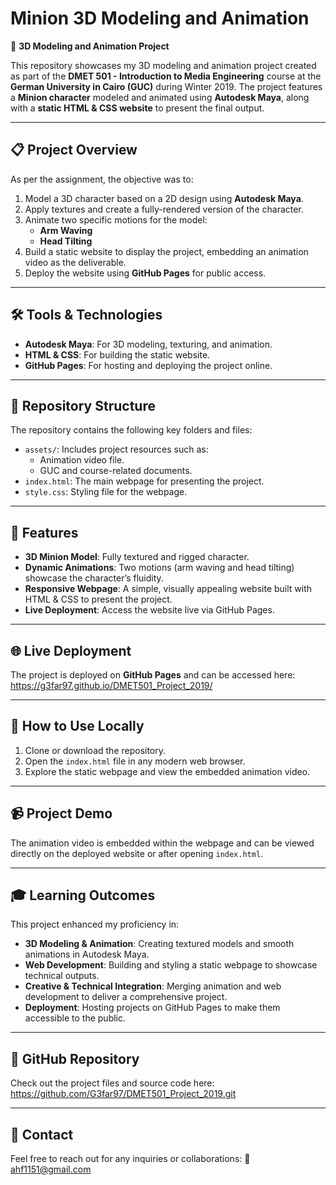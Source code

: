 # Minion 3D Modeling and Animation
🎨 **3D Modeling and Animation Project**

This repository showcases my 3D modeling and animation project created as part of the **DMET 501 - Introduction to Media Engineering** course at the **German University in Cairo (GUC)** during Winter 2019. The project features a **Minion character** modeled and animated using **Autodesk Maya**, along with a **static HTML & CSS website** to present the final output.  

---

## 📋 Project Overview
As per the assignment, the objective was to:  
1. Model a 3D character based on a 2D design using **Autodesk Maya**.  
2. Apply textures and create a fully-rendered version of the character.  
3. Animate two specific motions for the model:  
   - **Arm Waving**  
   - **Head Tilting**  
4. Build a static website to display the project, embedding an animation video as the deliverable.  
5. Deploy the website using **GitHub Pages** for public access.  

---

## 🛠️ Tools & Technologies
- **Autodesk Maya**: For 3D modeling, texturing, and animation.  
- **HTML & CSS**: For building the static website.  
- **GitHub Pages**: For hosting and deploying the project online.  

---

## 📁 Repository Structure
The repository contains the following key folders and files:
- `assets/`: Includes project resources such as:  
  - Animation video file.  
  - GUC and course-related documents.  
- `index.html`: The main webpage for presenting the project.  
- `style.css`: Styling file for the webpage.  

---

## 🌟 Features
- **3D Minion Model**: Fully textured and rigged character.
- **Dynamic Animations**: Two motions (arm waving and head tilting) showcase the character’s fluidity.
- **Responsive Webpage**: A simple, visually appealing website built with HTML & CSS to present the project.
- **Live Deployment**: Access the website live via GitHub Pages.

---

## 🌐 Live Deployment
The project is deployed on **GitHub Pages** and can be accessed here:
https://g3far97.github.io/DMET501_Project_2019/

---

## 🚀 How to Use Locally
1. Clone or download the repository.
2. Open the `index.html` file in any modern web browser.
3. Explore the static webpage and view the embedded animation video.

---

## 📹 Project Demo
The animation video is embedded within the webpage and can be viewed directly on the deployed website or after opening `index.html`.

---

## 🎓 Learning Outcomes
This project enhanced my proficiency in:
- **3D Modeling & Animation**: Creating textured models and smooth animations in Autodesk Maya.
- **Web Development**: Building and styling a static webpage to showcase technical outputs.
- **Creative & Technical Integration**: Merging animation and web development to deliver a comprehensive project.
- **Deployment**: Hosting projects on GitHub Pages to make them accessible to the public.

---

## 📂 GitHub Repository  
Check out the project files and source code here:
https://github.com/G3far97/DMET501_Project_2019.git

---

## 📧 Contact
Feel free to reach out for any inquiries or collaborations:
📩 ahf1151@gmail.com
